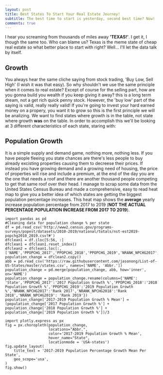 ```yaml
---
layout: post
title: Best States To Start Your Real Estate Journey!
subtitle: The best time to start is yesterday, second best time? Now!
comments: true
---
```

I hear you screaming from thousands of miles away **'TEXAS!'**. I get it, I though the same too. Who can blame us? Texas is the meme state of cheap real estate so what better place to start with right? Well... I'll let the data talk by itself.


## Growth 

You always hear the same cliche saying from stock trading, 'Buy Low, Sell High' (I wish it was that easy). So why shouldn't we use the same principle when it comes to real estate? Except of course for the selling part, how are you gonna build you wealth if you keep giving it away? this is a long term dream, not a get rich quick penny stock. However, the 'buy low' part of the saying is valid, really really valid! If you're going to invest your hard earned money on a propery, you want it to grow so this is the first principle we will be analizing. We want to find states where growth is in the table, not state where growth **was** on the table. In order to accomplish this we'll be looking at 3 different characteristics of each state, staring with:

## Population Growth 

It is a simple supply and demand game, nothing more, nothing less. If you have people fleeing you state chances are there's less people to buy already excisting properties causing them to decreese their prices. If instead you have growing demand and a growing need of housing, the price of properties will rise and include a premium, at the end of the day you are the one that needs a roof and there are another thousand people competing to get that same roof over their head. I manage to scrap some data from the United States Census Bureau and made a comprehensive, easy to read heat map to give you a better idea of which states are getting the biggest population percentage increases. This heat map shows the **average** yearly increase population percentage from 2017 to 2019 (**NOT THE ACTUAL PERCENTAGE POPULATION INCREASE FROM 2017 TO 2019**).

```
import pandas as pd
#Cleaning data for population change % per state
df = pd.read_csv('http://www2.census.gov/programs-surveys/popest/datasets/2010-2019/national/totals/nst-est2019-popchg2010_2019.csv?#')
dfclean1 = df.iloc[5:56, :]
dfclean1 = dfclean1.reset_index()
dfclean2 = dfclean1.loc[:,['NAME','PPOPCHG_2017','PPOPCHG_2018','PPOPCHG_2019','NRANK_NPCHG2017','NRANK_NPCHG2018','NRANK_NPCHG2019']] 
population_change = dfclean2.copy()
abb = pd.read_csv('https://raw.githubusercontent.com/jasonong/List-of-US-States/master/states.csv', names=['NAME', 'Abbr.'])
population_change = pd.merge(population_change, abb, how='inner', on='NAME')
population_change = population_change.rename(columns={'NAME': 'State','PPOPCHG_2017':'2017 Population Growth %','PPOPCHG_2018':'2018 Population Growth %','PPOPCHG_2019':'2019 Population Growth %','NRANK_NPCHG2017':'Rank 2017','NRANK_NPCHG2018':'Rank 2018','NRANK_NPCHG2019': 'Rank 2019'})
population_change['2017-2019 Population Growth % Mean'] = (population_change['2017 Population Growth %'] + population_change['2018 Population Growth %'] + population_change['2019 Population Growth %'])/3

import plotly.express as px  
fig = px.choropleth(population_change, 
                    locations="Abbr.", 
                    color='2017-2019 Population Growth % Mean',  
                    hover_name="State",
                    locationmode = 'USA-states') 
fig.update_layout(
    title_text = '2017-2019 Population Percentage Growth Mean Per State', 
    geo_scope='usa', 
)
fig.show() 

```
